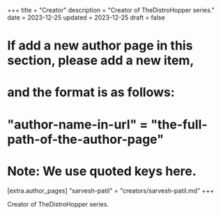 +++
title = "Creator"
description = "Creator of TheDistroHopper series."
date = 2023-12-25
updated = 2023-12-25
draft = false

# If add a new author page in this section, please add a new item,
# and the format is as follows:
#
# "author-name-in-url" = "the-full-path-of-the-author-page"
#
# Note: We use quoted keys here.
[extra.author_pages]
"sarvesh-patil" = "creators/sarvesh-patil.md"
+++

Creator of TheDistroHopper series.
